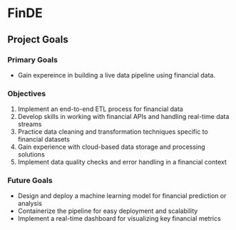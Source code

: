 # FinDE

## Project Goals

### Primary Goals 
- Gain expereince in building a live data pipeline using financial data.

### Objectives
1. Implement an end-to-end ETL process for financial data
2. Develop skills in working with financial APIs and handling real-time data streams
3. Practice data cleaning and transformation techniques specific to financial datasets
4. Gain experience with cloud-based data storage and processing solutions
5. Implement data quality checks and error handling in a financial context

### Future Goals
- Design and deploy a machine learning model for financial prediction or analysis
- Containerize the pipeline for easy deployment and scalability
- Implement a real-time dashboard for visualizing key financial metrics